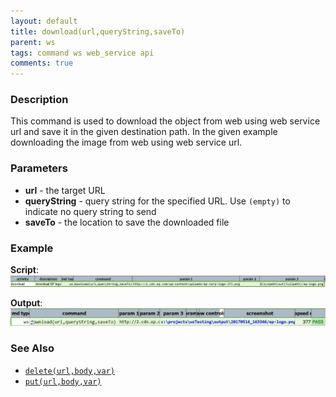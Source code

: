 ```yaml
---
layout: default
title: download(url,queryString,saveTo)
parent: ws
tags: command ws web_service api
comments: true
---
```



### Description
This command is used to download the object from web using web service url and save it in the given destination path. 
In the given example downloading the image from web using web service url.


### Parameters
- **url** - the target URL
- **queryString** - query string for the specified URL.  Use `(empty)` to indicate no query string to send
- **saveTo** - the location to save the downloaded file


### Example
**Script**:<br/>
![](image/download_01.png)

**Output**:<br/>
![](image/download_02.png)


### See Also
- [`delete(url,body,var)`](delete(url,body,var))
- [`put(url,body,var)`](put(url,body,var))